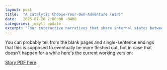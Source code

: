 ```yaml
---
layout: post
title:  "A Catalytic Choose-Your-Own-Adventure (WIP)"
date:   2025-07-20 7:00:00 -0400
categories: jekyll update
excerpt: "Four interactive narratives that share internal states between them (vaguely inspired by catalytic branching programs). Unfinished draft."
---
```


You can probably tell from the blank pages and single-sentence endings that this is supposed to eventually be more fleshed out, but in case that doesn't happen for a while here's the current working version: 

[Story PDF here](/assets/things/catalytic-fiction-draft.pdf "a link to the story").